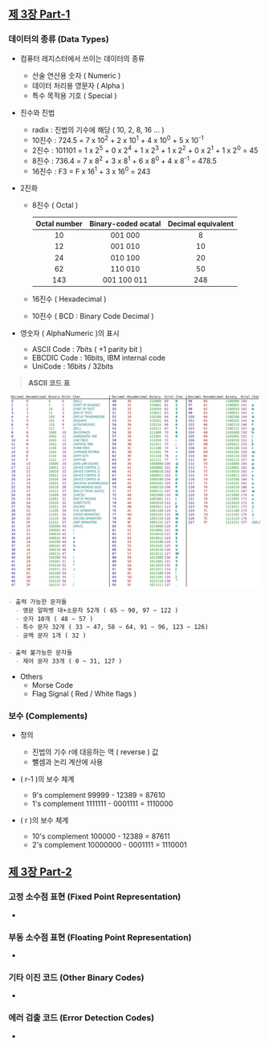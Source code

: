 
## [제 3장 Part-1](https://www.youtube.com/watch?v=aSocCv3SC2k&list=PLc8fQ-m7b1hCHTT7VH2oo0Ng7Et096dYc&index=6)

### 데이터의 종류 (Data Types)

- 컴퓨터 레지스터에서 쓰이는 데이터의 종류
  - 산술 연산용 숫자 ( Numeric )
  - 데이터 처리용 영문자 ( Alpha )
  - 특수 목적용 기호 ( Special )

- 진수와 진법
  - radix : 진법의 기수에 해당 ( 10, 2, 8, 16 ... )
  - 10진수 : 724.5 = 7 x 10<sup>2</sup> + 2 x 10<sup>1</sup> + 4 x 10<sup>0</sup> + 5 x 10<sup>-1</sup>
  - 2진수 : 101101 = 1 x 2<sup>5</sup> + 0 x 2<sup>4</sup> + 1 x 2<sup>3</sup> + 1 x 2<sup>2</sup> + 0 x 2<sup>1</sup> + 1 x 2<sup>0</sup> = 45
  - 8진수 : 736.4 = 7 x 8<sup>2</sup> + 3 x 8<sup>1</sup> + 6 x 8<sup>0</sup> + 4 x 8<sup>-1</sup> = 478.5
  - 16진수 : F3 = F x 16<sup>1</sup> + 3 x 16<sup>0</sup> = 243

- 2진화
  - 8진수 ( Octal )

    | Octal number | Binary-coded ocatal | Decimal equivalent |
    | :--: |  :----------:  | :----: |
    |   10 |      001 000   |   8    |
    |   12 |      001 010   |   10   |
    |   24 |      010 100   |   20   |
    |   62 |      110 010   |   50   |
    |  143 |  001 100 011   |  248   |

  - 16진수 ( Hexadecimal )
  - 10진수 ( BCD : Binary Code Decimal )

- 영숫자 ( AlphaNumeric )의 표시
  - ASCII Code : 7bits ( +1 parity bit )
  - EBCDIC Code : 16bits, IBM internal code
  - UniCode : 16bits / 32bits

> <b>ASCII 코드 표</b>

  ![img](/img/asciiCode.png)

```md
- 출력 가능한 문자들
  - 영문 알파벳 대+소문자 52개 ( 65 ~ 90, 97 ~ 122 )
  - 숫자 10개 ( 48 ~ 57 )
  - 특수 문자 32개 ( 33 ~ 47, 58 ~ 64, 91 ~ 96, 123 ~ 126)
  - 공백 문자 1개 ( 32 )

- 출력 불가능한 문자들
  - 제어 문자 33개 ( 0 ~ 31, 127 )
```

- Others
  - Morse Code
  - Flag Signal ( Red / White flags )

### 보수 (Complements)

- 정의
  - 진법의 기수 r에 대응하는 역 ( reverse ) 값
  - 뺄셈과 논리 계산에 사용

- ( r-1 )의 보수 체계
  - 9's complement 99999 - 12389 = 87610
  - 1's complement 1111111 - 0001111 = 1110000

- ( r )의 보수 체계
  - 10's complement 100000 - 12389 = 87611
  - 2's complement 10000000 - 0001111 = 1110001

## [제 3장 Part-2](https://www.youtube.com/watch?v=bysGzutpRgc&list=PLc8fQ-m7b1hCHTT7VH2oo0Ng7Et096dYc&index=7)

### 고정 소수점 표현 (Fixed Point Representation)

- 

### 부동 소수점 표현 (Floating Point Representation)

- 

### 기타 이진 코드 (Other Binary Codes)

- 

### 에러 검출 코드 (Error Detection Codes)

-